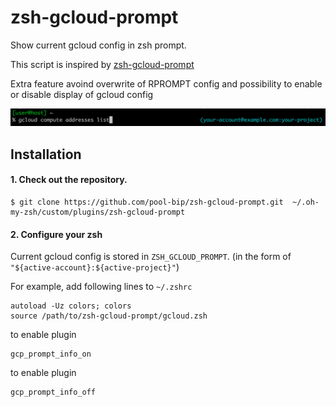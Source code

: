# zsh-gcloud-prompt
Show current gcloud config in zsh prompt.

This script is inspired by [zsh-gcloud-prompt](https://github.com/ocadaruma/zsh-gcloud-prompt)

Extra feature avoind overwrite of RPROMPT config and possibility to enable or disable display of gcloud config

![capture](capture.png)

## Installation

#### 1. Check out the repository.

```
$ git clone https://github.com/pool-bip/zsh-gcloud-prompt.git  ~/.oh-my-zsh/custom/plugins/zsh-gcloud-prompt
```

#### 2. Configure your zsh

Current gcloud config is stored in `ZSH_GCLOUD_PROMPT`. (in the form of `"${active-account}:${active-project}"`)

For example, add following lines to `~/.zshrc`

```
autoload -Uz colors; colors
source /path/to/zsh-gcloud-prompt/gcloud.zsh
```

to enable plugin

```
gcp_prompt_info_on
```


to enable plugin

```
gcp_prompt_info_off
```